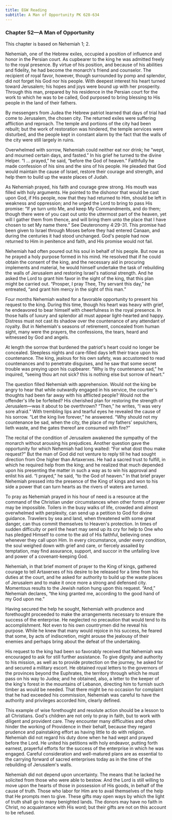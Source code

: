 ```yaml
---
title: EGW Reading
subtitle: A Man of Opportunity PK 628-634
---
```


### Chapter 52—A Man of Opportunity

This chapter is based on Nehemiah 1; 2.

Nehemiah, one of the Hebrew exiles, occupied a position of influence and honor in the Persian court. As cupbearer to the king he was admitted freely to the royal presence. By virtue of his position, and because of his abilities and fidelity, he had become the monarch's friend and counselor. The recipient of royal favor, however, though surrounded by pomp and splendor, did not forget his God nor his people. With deepest interest his heart turned toward Jerusalem; his hopes and joys were bound up with her prosperity. Through this man, prepared by his residence in the Persian court for the work to which he was to be called, God purposed to bring blessing to His people in the land of their fathers.

By messengers from Judea the Hebrew patriot learned that days of trial had come to Jerusalem, the chosen city. The returned exiles were suffering affliction and reproach. The temple and portions of the city had been rebuilt; but the work of restoration was hindered, the temple services were disturbed, and the people kept in constant alarm by the fact that the walls of the city were still largely in ruins.

Overwhelmed with sorrow, Nehemiah could neither eat nor drink; he “wept, and mourned certain days, and fasted.” In his grief he turned to the divine Helper. “I ... prayed,” he said, “before the God of heaven.” Faithfully he made confession of his sins and the sins of his people. He pleaded that God would maintain the cause of Israel, restore their courage and strength, and help them to build up the waste places of Judah.

As Nehemiah prayed, his faith and courage grew strong. His mouth was filled with holy arguments. He pointed to the dishonor that would be cast upon God, if His people, now that they had returned to Him, should be left in weakness and oppression; and he urged the Lord to bring to pass His promise: “If ye turn unto Me, and keep My Commandments, and do them; though there were of you cast out unto the uttermost part of the heaven, yet will I gather them from thence, and will bring them unto the place that I have chosen to set My name there.” See Deuteronomy 4:29-31. This promise had been given to Israel through Moses before they had entered Canaan, and during the centuries it had stood unchanged. God's people had now returned to Him in penitence and faith, and His promise would not fail.

Nehemiah had often poured out his soul in behalf of his people. But now as he prayed a holy purpose formed in his mind. He resolved that if he could obtain the consent of the king, and the necessary aid in procuring implements and material, he would himself undertake the task of rebuilding the walls of Jerusalem and restoring Israel's national strength. And he asked the Lord to grant him favor in the sight of the king, that this plan might be carried out. “Prosper, I pray Thee, Thy servant this day,” he entreated, “and grant him mercy in the sight of this man.”

Four months Nehemiah waited for a favorable opportunity to present his request to the king. During this time, though his heart was heavy with grief, he endeavored to bear himself with cheerfulness in the royal presence. In those halls of luxury and splendor all must appear light-hearted and happy. Distress must not cast its shadow over the countenance of any attendant of royalty. But in Nehemiah's seasons of retirement, concealed from human sight, many were the prayers, the confessions, the tears, heard and witnessed by God and angels.

At length the sorrow that burdened the patriot's heart could no longer be concealed. Sleepless nights and care-filled days left their trace upon his countenance. The king, jealous for his own safety, was accustomed to read countenances and to penetrate disguises, and he saw that some secret trouble was preying upon his cupbearer. “Why is thy countenance sad,” he inquired, “seeing thou art not sick? this is nothing else but sorrow of heart.”

The question filled Nehemiah with apprehension. Would not the king be angry to hear that while outwardly engaged in his service, the courtier's thoughts had been far away with his afflicted people? Would not the offender's life be forfeited? His cherished plan for restoring the strength of Jerusalem—was it about to be overthrown? “Then,” he writes, “I was very sore afraid.” With trembling lips and tearful eyes he revealed the cause of his sorrow. “Let the king live forever,” he answered. “Why should not my countenance be sad, when the city, the place of my fathers’ sepulchers, lieth waste, and the gates thereof are consumed with fire?”

The recital of the condition of Jerusalem awakened the sympathy of the monarch without arousing his prejudices. Another question gave the opportunity for which Nehemiah had long waited: “For what dost thou make request?” But the man of God did not venture to reply till he had sought direction from One higher than Artaxerxes. He had a sacred trust to fulfill, in which he required help from the king; and he realized that much depended upon his presenting the matter in such a way as to win his approval and enlist his aid. “I prayed,” he said, “to the God of heaven.” In that brief prayer Nehemiah pressed into the presence of the King of kings and won to his side a power that can turn hearts as the rivers of waters are turned.

To pray as Nehemiah prayed in his hour of need is a resource at the command of the Christian under circumstances when other forms of prayer may be impossible. Toilers in the busy walks of life, crowded and almost overwhelmed with perplexity, can send up a petition to God for divine guidance. Travelers by sea and land, when threatened with some great danger, can thus commit themselves to Heaven's protection. In times of sudden difficulty or peril the heart may send up its cry for help to One who has pledged Himself to come to the aid of His faithful, believing ones whenever they call upon Him. In every circumstance, under every condition, the soul weighed down with grief and care, or fiercely assailed by temptation, may find assurance, support, and succor in the unfailing love and power of a covenant-keeping God.

Nehemiah, in that brief moment of prayer to the King of kings, gathered courage to tell Artaxerxes of his desire to be released for a time from his duties at the court, and he asked for authority to build up the waste places of Jerusalem and to make it once more a strong and defensed city. Momentous results to the Jewish nation hung upon this request. “And,” Nehemiah declares, “the king granted me, according to the good hand of my God upon me.”

Having secured the help he sought, Nehemiah with prudence and forethought proceeded to make the arrangements necessary to ensure the success of the enterprise. He neglected no precaution that would tend to its accomplishment. Not even to his own countrymen did he reveal his purpose. While he knew that many would rejoice in his success, he feared that some, by acts of indiscretion, might arouse the jealousy of their enemies and perhaps bring about the defeat of the undertaking.

His request to the king had been so favorably received that Nehemiah was encouraged to ask for still further assistance. To give dignity and authority to his mission, as well as to provide protection on the journey, he asked for and secured a military escort. He obtained royal letters to the governors of the provinces beyond the Euphrates, the territory through which he must pass on his way to Judea; and he obtained, also, a letter to the keeper of the king's forest in the mountains of Lebanon, directing him to furnish such timber as would be needed. That there might be no occasion for complaint that he had exceeded his commission, Nehemiah was careful to have the authority and privileges accorded him, clearly defined.

This example of wise forethought and resolute action should be a lesson to all Christians. God's children are not only to pray in faith, but to work with diligent and provident care. They encounter many difficulties and often hinder the working of Providence in their behalf, because they regard prudence and painstaking effort as having little to do with religion. Nehemiah did not regard his duty done when he had wept and prayed before the Lord. He united his petitions with holy endeavor, putting forth earnest, prayerful efforts for the success of the enterprise in which he was engaged. Careful consideration and well-matured plans are as essential to the carrying forward of sacred enterprises today as in the time of the rebuilding of Jerusalem's walls.

Nehemiah did not depend upon uncertainty. The means that he lacked he solicited from those who were able to bestow. And the Lord is still willing to move upon the hearts of those in possession of His goods, in behalf of the cause of truth. Those who labor for Him are to avail themselves of the help that He prompts men to give. These gifts may open ways by which the light of truth shall go to many benighted lands. The donors may have no faith in Christ, no acquaintance with His word; but their gifts are not on this account to be refused.